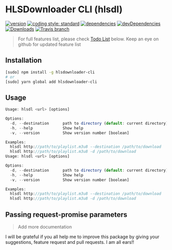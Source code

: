 HLSDownloader CLI (hlsdl)
=========================
[![version][npm-version]][npm-url] [![coding style: standard][standard-svg]][standard-site]  [![dependencies][npm-dependencies]][dep-status] [![devDependencies][npm-dev-dependencies]][devdep-status] [![Downloads][npm-total-downloads]][npm-url] [![Travis branch](https://img.shields.io/travis/nmrony/hlsdownloader-cli/master.svg?style=flat-square)](https://travis-ci.org/nmrony/hlsdownloader-cli)

>For full features list, please check [Todo List](#todo-list) below. Keep an eye on github for updated feature list

Installation
-------------
```sh
[sudo] npm install -g hlsdownloader-cli
# or
[sudo] yarn global add hlsdownloader-cli
```

Usage
-----
```js
Usage: hlsdl <url> [options]

Options:
  -d, --destination      path to directory (default: current directory)
  -h, --help             Show help
  -v, --version          Show version number [boolean]

Examples:
  hlsdl http://path/to/playlist.m3u8 --destination /path/to/download
  hlsdl http://path/to/playlist.m3u8 -d /path/to/download
Usage: hlsdl <url> [options]

Options:
  -d, --destination      path to directory (default: current directory)
  -h, --help             Show help
  -v, --version          Show version number [boolean]

Examples:
  hlsdl http://path/to/playlist.m3u8 --destination /path/to/download
  hlsdl http://path/to/playlist.m3u8 -d /path/to/download
```

Passing **request-promise** parameters
---------------------------------------

> Add more documentation

I will be grateful if you all help me to improve this package by giving your suggestions, feature request and
pull requests. I am all ears!!

[npm-badge]: https://nodei.co/npm/hlsdownloader-cli.png?compact=true
[npm-version]: https://img.shields.io/npm/v/hlsdownloader-cli.svg?style=flat-square
[npm-dependencies]: https://img.shields.io/david/nmrony/hlsdownloader-cli.svg?style=flat-square
[npm-dev-dependencies]: https://img.shields.io/david/dev/nmrony/hlsdownloader-cli.svg?style=flat-square
[npm-total-downloads]: https://img.shields.io/npm/dm/hlsdownloader-cli.svg?style=flat-square
[npm-url]: https://www.npmjs.com/package/hlsdownloader-cli
[dep-status]: https://david-dm.org/nmrony/hlsdownloader-cli#info=dependencies&view=table
[devdep-status]: https://david-dm.org/nmrony/hlsdownloader-cli#info=devDependencies&view=table
[standard-svg]: https://img.shields.io/badge/code%20style-standard-brightgreen.svg
[standard-site]: http://standardjs.com
